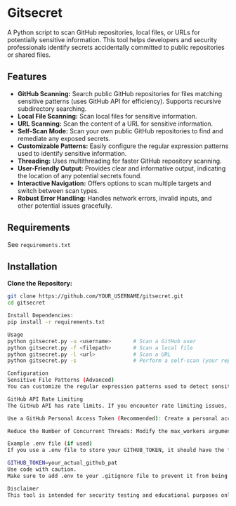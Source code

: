 # Gitsecret
A Python script to scan GitHub repositories, local files, or URLs for potentially sensitive information.  This tool helps developers and security professionals identify secrets accidentally committed to public repositories or shared files.

## Features

* **GitHub Scanning:** Search public GitHub repositories for files matching sensitive patterns (uses GitHub API for efficiency). Supports recursive subdirectory searching.
* **Local File Scanning:** Scan local files for sensitive information.
* **URL Scanning:** Scan the content of a URL for sensitive information.
* **Self-Scan Mode:**  Scan your own public GitHub repositories to find and remediate any exposed secrets.
* **Customizable Patterns:** Easily configure the regular expression patterns used to identify sensitive information.
* **Threading:** Uses multithreading for faster GitHub repository scanning.
* **User-Friendly Output:** Provides clear and informative output, indicating the location of any potential secrets found.
* **Interactive Navigation:**  Offers options to scan multiple targets and switch between scan types.
* **Robust Error Handling:** Handles network errors, invalid inputs, and other potential issues gracefully.


## Requirements

See `requirements.txt`

## Installation

**Clone the Repository:**

   ```bash
   git clone https://github.com/YOUR_USERNAME/gitsecret.git 
   cd gitsecret

Install Dependencies:
pip install -r requirements.txt

Usage
python gitsecret.py -u <username>       # Scan a GitHub user
python gitsecret.py -f <filepath>       # Scan a local file
python gitsecret.py -l <url>            # Scan a URL
python gitsecret.py -s                  # Perform a self-scan (your repositories)

Configuration
Sensitive File Patterns (Advanced)
You can customize the regular expression patterns used to detect sensitive information by modifying the patterns list in the gitsecret.py script. The patterns are defined as raw strings (e.g., r"\.env$").

GitHub API Rate Limiting
The GitHub API has rate limits. If you encounter rate limiting issues, you have several options:

Use a GitHub Personal Access Token (Recommended): Create a personal access token with the "repo" scope on GitHub and set it as an environment variable named GITHUB_TOKEN. The script will automatically use this token to authenticate and increase your rate limit. Instructions to create a PAT

Reduce the Number of Concurrent Threads: Modify the max_workers argument in the ThreadPoolExecutor to decrease the number of concurrent requests.

Example .env file (if used)
If you use a .env file to store your GITHUB_TOKEN, it should have the following format:

GITHUB_TOKEN=your_actual_github_pat
Use code with caution.
Make sure to add .env to your .gitignore file to prevent it from being accidentally committed to your repository.

Disclaimer
This tool is intended for security testing and educational purposes only. It should not be used without explicit permission from the target. Unauthorized access or scanning of computer systems or networks is illegal. The developers of this tool are not responsible for any misuse or illegal activities performed using this script.
